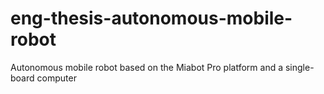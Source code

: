 # eng-thesis-autonomous-mobile-robot
Autonomous mobile robot based on the Miabot Pro platform and a single-board computer
